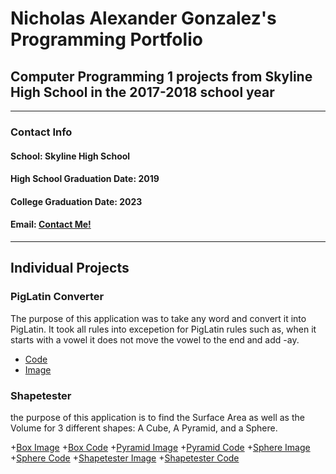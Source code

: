 # Nicholas Alexander Gonzalez's Programming Portfolio

## Computer Programming 1 projects from Skyline High School in the 2017-2018 school year

---

### **Contact Info**


#### School: Skyline High School

#### High School Graduation Date: 2019
#### College Graduation Date: 2023

#### Email: <a href="mailto:nichgonz9644@granitesd.org"> Contact Me! </a>

---

## Individual Projects

### PigLatin Converter

The purpose of this application was to take any word and convert it into PigLatin. It took all rules into excepetion for PigLatin rules such as, when it starts with a vowel it does not move the vowel to the end and add -ay.

+ [Code](https://github.com/Cubasian5/PigLatin/blob/master/src/PigLatin.java)
+ [Image](https://github.com/Cubasian5/PigLatin/blob/master/PigLatin.png)

### Shapetester

the purpose of this application is to find the Surface Area as well as the Volume for 3 different shapes: A Cube, A Pyramid, and a Sphere.

+[Box Image](https://github.com/Cubasian5/Programming_1_2017-2018/blob/master/ShapeTester/Box.png)
+[Box Code](https://github.com/Cubasian5/Programming_1_2017-2018/blob/master/ShapeTester/Code/Box.java)
+[Pyramid Image](https://github.com/Cubasian5/Programming_1_2017-2018/blob/master/ShapeTester/Pyramid.png)
+[Pyramid Code](https://github.com/Cubasian5/Programming_1_2017-2018/blob/master/ShapeTester/Code/Pyramid.java)
+[Sphere Image](https://github.com/Cubasian5/Programming_1_2017-2018/blob/master/ShapeTester/Sphere.png)
+[Sphere Code](https://github.com/Cubasian5/Programming_1_2017-2018/blob/master/ShapeTester/Code/Sphere.java)
+[Shapetester Image](https://github.com/Cubasian5/Programming_1_2017-2018/blob/master/ShapeTester/ShapeTester.png)
+[Shapetester Code](https://github.com/Cubasian5/Programming_1_2017-2018/blob/master/ShapeTester/Code/ShapeTester.java)
